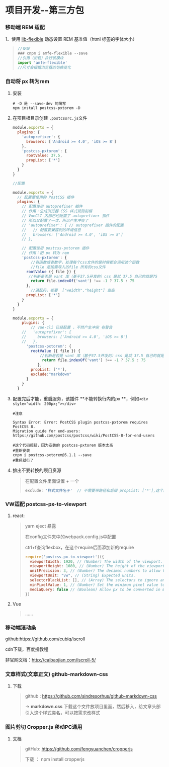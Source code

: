 # 项目开发--第三方包

### 移动端 REM 适配

1、使用 [lib-flexible](https://github.com/amfe/lib-flexible) 动态设置 REM 基准值（html 标签的字体大小）

> ```javascript
> //安装
> ### cnpm i amfe-flexible --save
> //引用（加载）执行该模块
> import 'amfe-flexible'
> //尺寸会根据浏览器的切换变化
> ```

### 自动将 px 转为rem

1. 安装

   ```shell
   # -D 是 --save-dev 的简写
   npm install postcss-pxtorem -D
   ```

2. 在项目根目录创建 `.postcssrc.js`文件

   ```javascript
   module.exports = {
     plugins: {
       'autoprefixer': {
         browsers: ['Android >= 4.0', 'iOS >= 8']
       },
       'postcss-pxtorem': {
         rootValue: 37.5,
         propList: ['*']
       }
     }
   }
   
   //配置
   
   module.exports = {
     // 配置要使用的 PostCSS 插件
     plugins: {
       // 配置使用 autoprefixer 插件
       // 作用：生成浏览器 CSS 样式规则前缀
       // VueCLI 内部已经配置了 autoprefixer 插件
       // 所以又配置了一次，所以产生冲突了
       // 'autoprefixer': { // autoprefixer 插件的配置
       //   // 配置要兼容到的环境信息
       //   browsers: ['Android >= 4.0', 'iOS >= 8']
       // },
   
       // 配置使用 postcss-pxtorem 插件
       // 作用：把 px 转为 rem
       'postcss-pxtorem': {
           //有函数或者数字，处理每个css文件的是时候都会调用这个函数
           //file 是按需导入的file 所有的css文件
         rootValue ({ file }) {
          //判断是否是 vant 库（基于37.5开发的）css 是就 37.5 自己的就是75   
           return file.indexOf('vant') !== -1 ? 37.5 : 75
         },
           //通配符，都要  ["weidth","height"] 宽高
         propList: ['*']
       }
     }
   }
   
   module.exports = {
       plugins: {
           // vue-cli 已经配置 ，不然产生冲突 有警告
       //   'autoprefixer': {
       //     browsers: ['Android >= 4.0', 'iOS >= 8']
       //   },
         'postcss-pxtorem': {
           rootValue ({ file }) {
               //判断是否是 vant 库（基于37.5开发的）css 是就 37.5 自己的就是75   
                return file.indexOf('vant') !== -1 ? 37.5 : 75
              },
           propList: ['*'],
           exclude:"markdown"
         }
       }
     }
   ```

3. 配置完后才能，重启服务，该插件 **不能转换行内的px **，例如`<div style="width: 200px;"></div>`

   ``` shell
   #注意
   
   Syntax Error: Error: PostCSS plugin postcss-pxtorem requires PostCSS 8.
   Migration guide for end-users:
   https://github.com/postcss/postcss/wiki/PostCSS-8-for-end-users
   
   #这个代码报错，因为安装的 postcss-pxtorem 版本太高
   #重新安装
   cnpm i postcss-pxtorem@5.1.1 --save
   #重启就行了
   ```

4. 排出不要转换的项目资源

   > 在配置文件里面设置 + 一个
   >
   > ```js
   > exclude: '样式文件名子'  // 不需要带路径和后缀 propList: ['*'],这个后面即可
   > ```
   >
   > 

### VW适配  postcss-px-to-viewport

1. react:

   > yarn eject 暴露
   >
   > 在config文件夹中的webpack.config.js中配置
   >
   > ctrl+f查询flexbox，在这个require后面添加新的require
   >
   > ```js
   > require('postcss-px-to-viewport')({
   >   viewportWidth: 1920, // (Number) The width of the viewport.  // 设计稿的宽度
   >   viewportHeight: 1080, // (Number) The height of the viewport.// 设计稿的高度
   >   unitPrecision: 3, // (Number) The decimal numbers to allow the REM units to grow to.
   >   viewportUnit: "vw", // (String) Expected units.
   >   selectorBlackList: [], // (Array) The selectors to ignore and leave as px.
   >   minPixelValue: 1, // (Number) Set the minimum pixel value to replace.
   >   mediaQuery: false // (Boolean) Allow px to be converted in media queries.
   > })
   > ```

2. Vue

   > ……

 



### 移动端滚动条

github:https://github.com/cubiq/iscroll

cdn下载，百度搜教程

非官网文档：http://caibaojian.com/iscroll-5/

### 文章样式(文章正文)  github-markdown-css

1. 下载

   > github : https://github.com/sindresorhus/github-markdown-css
   >
   > -> **markdown.css** 下载这个文件放项目里面，然后移入，给文章头部引入这个样式类名，可以按需求改样式

### 图片剪切 Cropper.js  移动PC通用

1. 文档

   > gitHub: https://github.com/fengyuanchen/cropperjs
   >
   > 下载 ： npm install cropperjs
   >
   > 